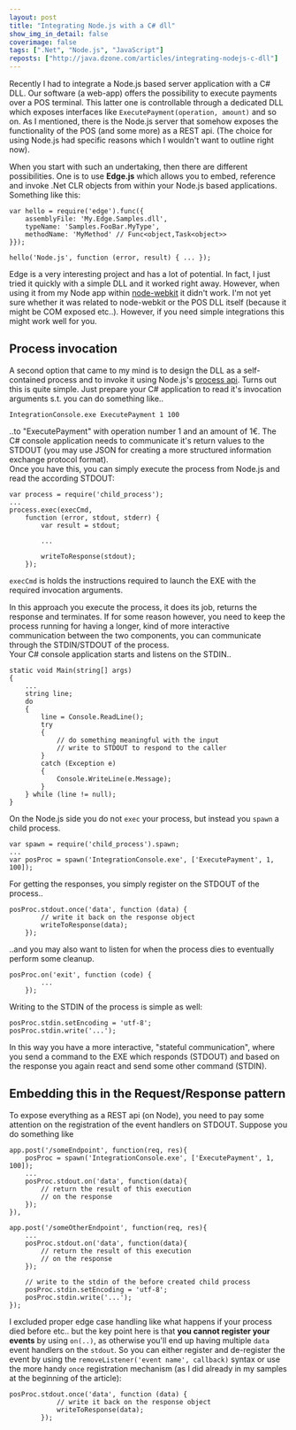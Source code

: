 ```yaml
---
layout: post
title: "Integrating Node.js with a C# dll"
show_img_in_detail: false
coverimage: false
tags: [".Net", "Node.js", "JavaScript"]
reposts: ["http://java.dzone.com/articles/integrating-nodejs-c-dll"]
---
```


Recently I had to integrate a Node.js based server application with a C# DLL. Our software (a web-app) offers the possibility to execute payments over a POS terminal. This latter one is controllable through a dedicated DLL which exposes interfaces like `ExecutePayment(operation, amount)` and so on. As I mentioned, there is the Node.js server that somehow exposes the functionality of the POS (and some more) as a REST api. (The choice for using Node.js had specific reasons which I wouldn't want to outline right now).

When you start with such an undertaking, then there are different possibilities. One is to use **Edge.js** which allows you to embed, reference and invoke .Net CLR objects from within your Node.js based applications. Something like this:

    var hello = require('edge').func({
        assemblyFile: 'My.Edge.Samples.dll',
        typeName: 'Samples.FooBar.MyType',
        methodName: 'MyMethod' // Func<object,Task<object>>
    }});

    hello('Node.js', function (error, result) { ... });

Edge is a very interesting project and has a lot of potential. In fact, I just tried it quickly with a simple DLL and it worked right away. However, when using it from my Node app within [node-webkit](https://github.com/rogerwang/node-webkit) it didn't work. I'm not yet sure whether it was related to node-webkit or the POS DLL itself (because it might be COM exposed etc..). However, if you need simple integrations this might work well for you.

## Process invocation

A second option that came to my mind is to design the DLL as a self-contained process and to invoke it using Node.js's [process api](http://nodejs.org/api/process.html). Turns out this is quite simple. Just prepare your C# application to read it's invocation arguments s.t. you can do something like..

    IntegrationConsole.exe ExecutePayment 1 100

..to "ExecutePayment" with operation number 1 and an amount of 1€. The C# console application needs to communicate it's return values to the STDOUT (you may use JSON for creating a more structured information exchange protocol format).  
Once you have this, you can simply execute the process from Node.js and read the according STDOUT:

    var process = require('child_process');
    ...
    process.exec(execCmd,
        function (error, stdout, stderr) {
            var result = stdout;
    
            ...

            writeToResponse(stdout);
        });

`execCmd` is holds the instructions required to launch the EXE with the required invocation arguments.

In this approach you execute the process, it does its job, returns the response and terminates. If for some reason however, you need to keep the process running for having a longer, kind of more interactive communication between the two components, you can communicate through the STDIN/STDOUT of the process.  
Your C# console application starts and listens on the STDIN..

    static void Main(string[] args)
    {
        ...
        string line;
        do
        {
            line = Console.ReadLine();
            try
            {
                // do something meaningful with the input
                // write to STDOUT to respond to the caller
            }
            catch (Exception e)
            {
                Console.WriteLine(e.Message);
            }
        } while (line != null);
    }

On the Node.js side you do not `exec` your process, but instead you `spawn` a child process.

    var spawn = require('child_process').spawn;
    ...
    var posProc = spawn('IntegrationConsole.exe', ['ExecutePayment', 1, 100]);

For getting the responses, you simply register on the STDOUT of the process..

    posProc.stdout.once('data', function (data) {
            // write it back on the response object
            writeToResponse(data);
        });

..and you may also want to listen for when the process dies to eventually perform some cleanup.

    posProc.on('exit', function (code) {
            ...
        });

Writing to the STDIN of the process is simple as well:

    posProc.stdin.setEncoding = 'utf-8';
    posProc.stdin.write('...');

In this way you have a more interactive, "stateful communication", where you send a command to the EXE which responds (STDOUT) and based on the response you again react and send some other command (STDIN).

## Embedding this in the Request/Response pattern

To expose everything as a REST api (on Node), you need to pay some attention on the registration of the event handlers on STDOUT. Suppose you do something like

    app.post('/someEndpoint', function(req, res){
        posProc = spawn('IntegrationConsole.exe', ['ExecutePayment', 1, 100]);
        ...
        posProc.stdout.on('data', function(data){
            // return the result of this execution
            // on the response
        });
    }),

    app.post('/someOtherEndpoint', function(req, res){
        ...
        posProc.stdout.on('data', function(data){
            // return the result of this execution
            // on the response
        });

        // write to the stdin of the before created child process
        posProc.stdin.setEncoding = 'utf-8';
        posProc.stdin.write('...');
    });

I excluded proper edge case handling like what happens if your process died before etc.. but the key point here is that **you cannot register your events** by using `on(..)`, as otherwise you'll end up having multiple `data` event handlers on the `stdout`. So you can either register and de-register the event by using the `removeListener('event name', callback)` syntax or use the more handy `once` registration  mechanism (as I did already in my samples at the beginning of the article):

    posProc.stdout.once('data', function (data) {
                // write it back on the response object
                writeToResponse(data);
            });

